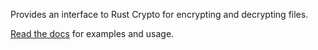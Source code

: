 Provides an interface to Rust Crypto for encrypting and decrypting files.

[Read the docs](http://jmquigs.github.io/rustdocs/encryptfile/) for examples
and usage.
